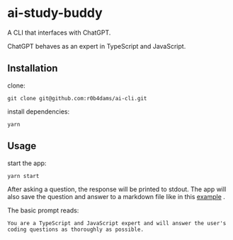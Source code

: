 # ai-study-buddy

A CLI that interfaces with ChatGPT. 

ChatGPT behaves as an expert in TypeScript and JavaScript.

## Installation

clone:

```
git clone git@github.com:r0b4dams/ai-cli.git
```

install dependencies:

```
yarn
```


## Usage
start the app:

```
yarn start
```

After asking a question, the response will be printed to stdout. The app will also save the question and answer to a markdown file like in this [example](./history/question_2023_09_02-20_22_4242.md) .



The basic prompt reads:

```
You are a TypeScript and JavaScript expert and will answer the user's coding questions as thoroughly as possible.
```